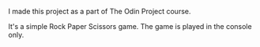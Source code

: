 I made this project as a part of The Odin Project course.

It's a simple Rock Paper Scissors game.
The game is played in the console only.
